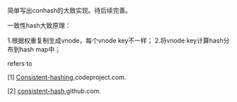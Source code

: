 
简单写出conhash的大致实现。待后续完善。

一致性hash大致原理：

1.根据权重复制生成vnode，每个vnode key不一样；
2.将vnode key计算hash分布到hash map中；

refers to 

[1] [Consistent-hashing](https://www.codeproject.com/Articles/56138/Consistent-hashing),codeproject.com.

[2] [consistent-hash](https://github.com/Charles0429/toys/blob/master/consistent-hash/consistent_hash.cpp#L63),github.com.
